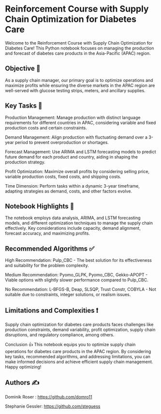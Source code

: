 # Reinforcement Course with Supply Chain Optimization for Diabetes Care

Welcome to the Reinforcement Course with Supply Chain Optimization for Diabetes Care! This Python notebook focuses on managing the production and forecast of diabetes care products in the Asia-Pacific (APAC) region.

##  Objective 🎯
As a supply chain manager, our primary goal is to optimize operations and maximize profits while ensuring the diverse markets in the APAC region are well-served with glucose testing strips, meters, and ancillary supplies.

## Key Tasks 📝
Production Management: Manage production with distinct language requirements for different countries in APAC, considering variable and fixed production costs and certain constraints.

Demand Management: Align production with fluctuating demand over a 3-year period to prevent overproduction or shortages.

Forecast Management: Use ARIMA and LSTM forecasting models to predict future demand for each product and country, aiding in shaping the production strategy.

Profit Optimization: Maximize overall profits by considering selling price, variable production costs, fixed costs, and shipping costs.

Time Dimension: Perform tasks within a dynamic 3-year timeframe, adapting strategies as demand, costs, and other factors evolve.

## Notebook Highlights 🚀
The notebook employs data analysis, ARIMA, and LSTM forecasting models, and different optimization techniques to manage the supply chain effectively. Key considerations include capacity, demand alignment, forecast accuracy, and maximizing profits.

## Recommended Algorithms ✅
High Recommendation: Pulp_CBC - The best solution for its effectiveness and suitability for the problem complexity.

Medium Recommendation: Pyomo_GLPK, Pyomo_CBC, Gekko-APOPT - Viable options with slightly slower performance compared to Pulp_CBC.

No Recommendation: L-BFGS-B, Deap, SLSQP, Trust Constr, COBYLA - Not suitable due to constraints, integer solutions, or realism issues.

## Limitations and Complexities ❗
Supply chain optimization for diabetes care products faces challenges like production constraints, demand variability, profit optimization, supply chain disruptions, and regulatory compliance, among others.

Conclusion 👍
This notebook equips you to optimize supply chain operations for diabetes care products in the APAC region. By considering key tasks, recommended algorithms, and addressing limitations, you can make informed decisions and achieve efficient supply chain management. Happy optimizing!

## Authors ✍

Dominik Roser : https://github.com/domro11

Stephanie Gessler: https://github.com/steguess
